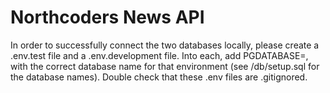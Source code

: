 # Northcoders News API

In order to successfully connect the two databases locally, please create a .env.test file and a .env.development file. Into each, add PGDATABASE=, with the correct database name for that environment (see /db/setup.sql for the database names). Double check that these .env files are .gitignored.